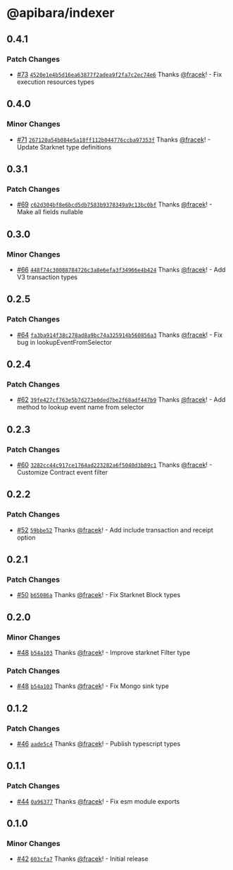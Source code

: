 # @apibara/indexer

## 0.4.1

### Patch Changes

- [#73](https://github.com/apibara/typescript-sdk/pull/73) [`4520e1e4b5d16ea63877f2adea9f2fa7c2ec74e6`](https://github.com/apibara/typescript-sdk/commit/4520e1e4b5d16ea63877f2adea9f2fa7c2ec74e6) Thanks [@fracek](https://github.com/fracek)! - Fix execution resources types

## 0.4.0

### Minor Changes

- [#71](https://github.com/apibara/typescript-sdk/pull/71) [`267120a54b084e5a18ff112b044776ccba97353f`](https://github.com/apibara/typescript-sdk/commit/267120a54b084e5a18ff112b044776ccba97353f) Thanks [@fracek](https://github.com/fracek)! - Update Starknet type definitions

## 0.3.1

### Patch Changes

- [#69](https://github.com/apibara/typescript-sdk/pull/69) [`c62d304bf8e6bcd5db7583b9378349a9c13bc0bf`](https://github.com/apibara/typescript-sdk/commit/c62d304bf8e6bcd5db7583b9378349a9c13bc0bf) Thanks [@fracek](https://github.com/fracek)! - Make all fields nullable

## 0.3.0

### Minor Changes

- [#66](https://github.com/apibara/typescript-sdk/pull/66) [`448f74c30088784726c3a8e6efa3f34966e4b424`](https://github.com/apibara/typescript-sdk/commit/448f74c30088784726c3a8e6efa3f34966e4b424) Thanks [@fracek](https://github.com/fracek)! - Add V3 transaction types

## 0.2.5

### Patch Changes

- [#64](https://github.com/apibara/typescript-sdk/pull/64) [`fa3ba914f38c278ad8a9bc74a325914b560856a3`](https://github.com/apibara/typescript-sdk/commit/fa3ba914f38c278ad8a9bc74a325914b560856a3) Thanks [@fracek](https://github.com/fracek)! - Fix bug in lookupEventFromSelector

## 0.2.4

### Patch Changes

- [#62](https://github.com/apibara/typescript-sdk/pull/62) [`39fe427cf763e5b7d273e0ded7be2f68adf447b9`](https://github.com/apibara/typescript-sdk/commit/39fe427cf763e5b7d273e0ded7be2f68adf447b9) Thanks [@fracek](https://github.com/fracek)! - Add method to lookup event name from selector

## 0.2.3

### Patch Changes

- [#60](https://github.com/apibara/typescript-sdk/pull/60) [`3282cc44c917ce1764ad223282a6f5040d3b89c1`](https://github.com/apibara/typescript-sdk/commit/3282cc44c917ce1764ad223282a6f5040d3b89c1) Thanks [@fracek](https://github.com/fracek)! - Customize Contract event filter

## 0.2.2

### Patch Changes

- [#52](https://github.com/apibara/typescript-sdk/pull/52) [`59bbe52`](https://github.com/apibara/typescript-sdk/commit/59bbe526c1fd2c7d7315a50df02c061f1d87f770) Thanks [@fracek](https://github.com/fracek)! - Add include transaction and receipt option

## 0.2.1

### Patch Changes

- [#50](https://github.com/apibara/typescript-sdk/pull/50) [`b65086a`](https://github.com/apibara/typescript-sdk/commit/b65086a3663d40a9c27bae1e5fb7fc0cad79581f) Thanks [@fracek](https://github.com/fracek)! - Fix Starknet Block types

## 0.2.0

### Minor Changes

- [#48](https://github.com/apibara/typescript-sdk/pull/48) [`b54a103`](https://github.com/apibara/typescript-sdk/commit/b54a103321752dccc7aba5988a2dc598b8d7dfc8) Thanks [@fracek](https://github.com/fracek)! - Improve starknet Filter type

### Patch Changes

- [#48](https://github.com/apibara/typescript-sdk/pull/48) [`b54a103`](https://github.com/apibara/typescript-sdk/commit/b54a103321752dccc7aba5988a2dc598b8d7dfc8) Thanks [@fracek](https://github.com/fracek)! - Fix Mongo sink type

## 0.1.2

### Patch Changes

- [#46](https://github.com/apibara/typescript-sdk/pull/46) [`aade5c4`](https://github.com/apibara/typescript-sdk/commit/aade5c46da8daec2e3aa7749a5a7d083cca25867) Thanks [@fracek](https://github.com/fracek)! - Publish typescript types

## 0.1.1

### Patch Changes

- [#44](https://github.com/apibara/typescript-sdk/pull/44) [`0a96377`](https://github.com/apibara/typescript-sdk/commit/0a963770459c71d21a84d56dbb9e74f4beaa7349) Thanks [@fracek](https://github.com/fracek)! - Fix esm module exports

## 0.1.0

### Minor Changes

- [#42](https://github.com/apibara/typescript-sdk/pull/42) [`603cfa7`](https://github.com/apibara/typescript-sdk/commit/603cfa72bac2c3bc0de54a3fc046555f7165ae56) Thanks [@fracek](https://github.com/fracek)! - Initial release
